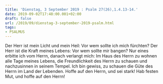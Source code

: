 ```yaml
---
title: 'Dienstag, 3 September 2019 : Psalm 27(26),1.4.13-14.'
date: 2019-09-02T17:48:00.001+02:00
draft: false
url: /2019/09/dienstag-3-september-2019-psalm.html
tags: 
- PSALMUS
---
```


Der Herr ist mein Licht und mein Heil: Vor wem sollte ich mich fürchten? Der Herr ist die Kraft meines Lebens: Vor wem sollte mir bangen? Nur eines erbitte ich vom Herrn, danach verlangt mich: Im Haus des Herrn zu wohnen alle Tage meines Lebens, die Freundlichkeit des Herrn zu schauen und nachzusinnen in seinem Tempel. Ich bin gewiss, zu schauen die Güte des Herrn im Land der Lebenden. Hoffe auf den Herrn, und sei stark! Hab festen Mut, und hoffe auf den Herrn!